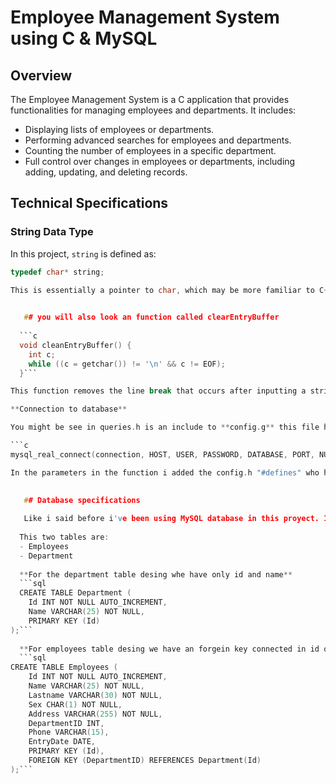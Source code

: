 # Employee Management System using C & MySQL

## Overview

The Employee Management System is a C application that provides functionalities for managing employees and departments. It includes:

- Displaying lists of employees or departments.
- Performing advanced searches for employees and departments.
- Counting the number of employees in a specific department.
- Full control over changes in employees or departments, including adding, updating, and deleting records.

## Technical Specifications

### String Data Type

In this project, `string` is defined as:

```c
typedef char* string;

This is essentially a pointer to char, which may be more familiar to C++ or other language users.

   
   ## you will also look an function called clearEntryBuffer
   
  ```c
  void cleanEntryBuffer() {
    int c;
    while ((c = getchar()) != '\n' && c != EOF);
  }```

This function removes the line break that occurs after inputting a string. This is necessary because when the system reads an integer or another data type, it leaves a newline character in the input buffer. This newline character can interfere with subsequent string inputs, preventing them from being read correctly.

**Connection to database**

You might be see in queries.h is an include to **config.g** this file have the mySQL credentials such as password, port, database name, etc.

```c
mysql_real_connect(connection, HOST, USER, PASSWORD, DATABASE, PORT, NULL, 0) == NULL)```

In the parameters in the function i added the config.h "#defines" who have all the credentials. You should create an config.h file and make your own defines with you credentials.

   
   ## Database specifications
   
   Like i said before i've been using MySQL database in this proyect. I've using two tables who you should create to use this repository. 
   
  This two tables are:
  - Employees
  - Department
  
  **For the department table desing whe have only id and name**
  ```sql
  CREATE TABLE Department (
    Id INT NOT NULL AUTO_INCREMENT,
    Name VARCHAR(25) NOT NULL,
    PRIMARY KEY (Id)
);```
  
  **For employees table desing we have an forgein key connected in id of department**
  ```sql
CREATE TABLE Employees (
    Id INT NOT NULL AUTO_INCREMENT,
    Name VARCHAR(25) NOT NULL,
    Lastname VARCHAR(30) NOT NULL,
    Sex CHAR(1) NOT NULL,
    Address VARCHAR(255) NOT NULL,
    DepartmentID INT,
    Phone VARCHAR(15),
    EntryDate DATE,
    PRIMARY KEY (Id),
    FOREIGN KEY (DepartmentID) REFERENCES Department(Id)
);```
 